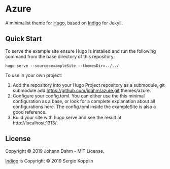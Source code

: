 Azure
=====

A minimalist theme for [Hugo](https://gohugo.io), based on
[Indigo](https://github.com/sergiokopplin/indigo) for Jekyll.

Quick Start
-----------

To serve the example site ensure Hugo is installed and run the following command from the base directory of this repository:

``` shell
hugo serve --source=exampleSite --themesDir=../../
```

To use in your own project:

1. Add the repository into your Hugo Project repository as a submodule, git submodule add https://github.com/jdahm/azure.git themes/azure.
2. Configure your config.toml. You can either use the this minimal configuration as a base, or look for a complete explanation about all configurations here. The config.toml inside the exampleSite is also a good reference.
3. Build your site with hugo serve and see the result at http://localhost:1313/.

License
-------

Copyright © 2019 Johann Dahm - MIT License.

[Indigo](https://github.com/sergiokopplin/indigo) is Copyright © 2019 Sergio Kopplin
